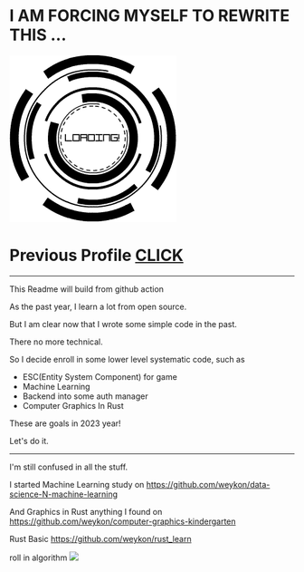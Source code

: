 # I AM FORCING MYSELF TO REWRITE THIS ...

![](./updatess.gif)

# Previous Profile [CLICK](./README-2022.md)

---  

This Readme will build from github action

As the past year, I learn a lot from open source.

But I am clear now that I wrote some simple code in the past.

There no more technical.

So I decide enroll in some lower level systematic code, such as
- ESC(Entity System Component) for game
- Machine Learning
- Backend into some auth manager
- Computer Graphics In Rust

These are goals in 2023 year!

Let's do it.

---

I'm still confused in all the stuff.

I started Machine Learning study on https://github.com/weykon/data-science-N-machine-learning  

And Graphics in Rust anything I found on https://github.com/weykon/computer-graphics-kindergarten  
 
Rust Basic https://github.com/weykon/rust_learn

roll in algorithm <img width="250px" src="https://leetcard.jacoblin.cool/weykon?theme=nord&font=PT%20Mono&ext=activity&site=cn&animation=true" />
